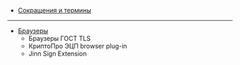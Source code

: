 
- [Сокращения и термины](glossary.md)

----

- [Браузеры](./)
    - Браузеры ГОСТ TLS
    - КриптоПро ЭЦП browser plug-in
    - Jinn Sign Extension

<!--
Для расширения Modelines
https://marketplace.visualstudio.com/items?itemName=chrislajoie.vscode-modelines

// code: language=markdown insertSpaces=true tabSize=4
-->
